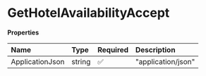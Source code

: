 # GetHotelAvailabilityAccept

**Properties**

| Name            | Type   | Required | Description        |
| :-------------- | :----- | :------- | :----------------- |
| ApplicationJson | string | ✅       | "application/json" |

<!-- This file was generated by liblab | https://liblab.com/ -->
